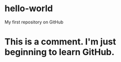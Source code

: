 # hello-world
My first repository on GitHub
# This is a comment. I'm just beginning to learn GitHub.
